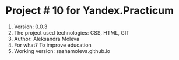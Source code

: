 # Project # 10 for Yandex.Practicum
1. Version: 0.0.3
2. The project used technologies: CSS, HTML, GIT
3. Author: Aleksandra Moleva
4. For what? To improve education
5. Working version: sashamoleva.github.io
